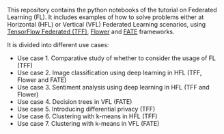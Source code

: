 This repository contains the python notebooks of the tutorial on Federated Learning (FL). It includes examples of how to solve problems either at Horizontal (HFL) or Vertical (VFL) Federated Learning scenarios, using [TensorFlow Federated (TFF)](https://github.com/tensorflow/federated), [Flower](https://github.com/adap/flower) and [FATE](https://github.com/FederatedAI/FATE) frameworks.

It is divided into different use cases:
 * Use case 1. Comparative study of whether to consider the usage of FL (TFF)
 * Use case 2. Image classification using deep learning in HFL (TFF, Flower and FATE)
 * Use case 3. Sentiment analysis using deep learning in HFL (TFF and Flower)
 * Use case 4. Decision trees in VFL (FATE)
 * Use case 5. Introducing differential privacy (TFF)
 * Use case 6. Clustering with k-means in HFL (TFF)
 * Use case 7. Clustering with k-means in VFL (FATE)
